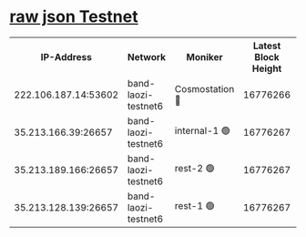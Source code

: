 
[raw json Testnet](https://rpc-check.bandt.stavr.tech/bandt/rpcbandt_result.json)
=

<table><tr><th>IP-Address</th><th>Network</th><th>Moniker</th><th>Latest Block Height</th><th>Earliest Block Height</th><th>Catching Up</th><th>Tx Index</th><th>Voting Power</th><th>Scan Time</th></tr><tr><td>222.106.187.14:53602</td><td>band-laozi-testnet6</td><td>Cosmostation 🔴</td><td>16776266</td><td>16668001</td><td>False</td><td>on</td><td>2203686</td><td>2024-03-14T10:06:57.544453658UTC</td></tr><tr><td>35.213.166.39:26657</td><td>band-laozi-testnet6</td><td>internal-1 🟢</td><td>16776267</td><td>16676267</td><td>False</td><td>on</td><td>0</td><td>2024-03-14T10:06:58.442853441UTC</td></tr><tr><td>35.213.189.166:26657</td><td>band-laozi-testnet6</td><td>rest-2 🟢</td><td>16776267</td><td>16676267</td><td>False</td><td>on</td><td>0</td><td>2024-03-14T10:06:59.393681958UTC</td></tr><tr><td>35.213.128.139:26657</td><td>band-laozi-testnet6</td><td>rest-1 🟢</td><td>16776267</td><td>16676267</td><td>False</td><td>on</td><td>0</td><td>2024-03-14T10:07:00.295942205UTC</td></tr></table>
